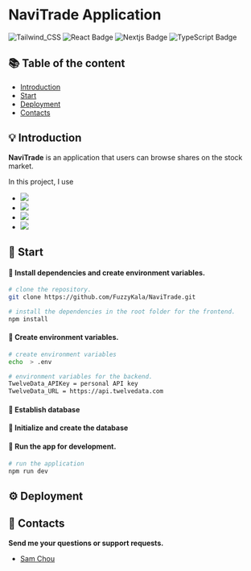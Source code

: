 # NaviTrade Application

<p>

<img alt="Tailwind_CSS" longdesc="PostgreSQL Badge" src="https://img.shields.io/badge/Tailwind_CSS-000000?style=for-the-badge&logo=tailwind-css&logoColor=61DAFB" />

<img alt="React Badge" longdesc="React Badge" src="https://img.shields.io/badge/React-000000?style=for-the-badge&logo=react&logoColor=61DAFB" />

<img alt="Nextjs Badge" longdesc="Nextjs Badge" src="https://img.shields.io/badge/next.js-000000?style=for-the-badge&logo=nextdotjs&logoColor=white" />

<img alt="TypeScript Badge" longdesc="TypeScript Badge" src="https://img.shields.io/badge/TypeScript-3178C6?style=for-the-badge&logo=typescript&logoColor=white" />

</p>

## :books: Table of the content

- [Introduction](#bulb-introduction)
- [Start](#rocket-start)
- [Deployment](#gear-deployment)
- [Contacts](#email-contacts)

## :bulb: Introduction

**NaviTrade** is an application that users can browse shares on the stock market.

In this project, I use

- <img src="https://img.shields.io/badge/Backend-Next.js-000000">
- <img src="https://img.shields.io/badge/Deployment-Vercel-000000">
- <img src="https://img.shields.io/badge/Frontend-React-000000">
- <img src="https://img.shields.io/badge/Style-Tailwind-61DAFB">
  <!-- - <img src="https://img.shields.io/badge/Database-PostgreSQL-316192"> -->

## :rocket: Start

#### :wrench: Install dependencies and create environment variables.

```sh
# clone the repository.
git clone https://github.com/FuzzyKala/NaviTrade.git

# install the dependencies in the root folder for the frontend.
npm install
```

#### :wrench: Create environment variables.

```sh
# create environment variables
echo  > .env

# environment variables for the backend.
TwelveData_APIKey = personal API key
TwelveData_URL = https://api.twelvedata.com
```

#### :wrench: Establish database

<!-- ![server name](/public/photo/db-1.png)
![server parameters](/public/photo/db-2.png) -->

#### :wrench: Initialize and create the database

<!-- ![init db file](/public/photo/init-db-1.png)
![init db](/public/photo/init-db-2.png) -->

#### :wrench: Run the app for development.

```sh
# run the application
npm run dev
```

## :gear: Deployment

## :email: Contacts

**Send me your questions or support requests.**

- [Sam Chou](mailto:t3chsa01@students.oamk.fi)

